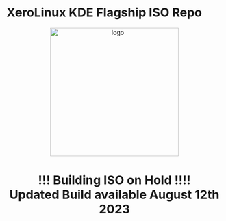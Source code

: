 # XeroLinux KDE Flagship ISO Repo

<p align="center">
    <img width="300" src="https://i.imgur.com/QWqMIsr.png" alt="logo">
</p>

<h1 align="center">!!! Building ISO on Hold !!!!<br />
                       Updated Build available August 12th 2023</h1>
